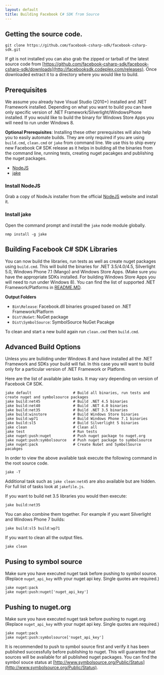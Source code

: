 ```yaml
---
layout: default
title: Building Facebook C# SDK from Source
---
```


## Getting the source code.

```
git clone https://github.com/facebook-csharp-sdk/facebook-csharp-sdk.git
```

If git is not installed you can also grab the zipped or tarball of the latest source code from 
[https://github.com/facebook-csharp-sdk/facebook-csharp-sdk/downloads](http://facebooksdk.codeplex.com/releases).
Once downloaded extract it to a directory where you would like to build.

## Prerequisites

We assume you already have Visual Studio (2010+) installed and .NET Framework installed.
Depending on what you want to build you can have only specific version of .NET Framework/Silverlight/WindowsPhone 
installed. If you would like to build the binary for Windows Store Apps you will need to run under Windows 8.

**Optional Prerequisites**:
Installing these other prerequisites will also help you to easily automate builds. They are only required if you are using `build.cmd`, `clean.cmd`
or `jake` from command line. We use this to ship every new Facebook C# SDK release as it helps in building all the
binaries from the command line, running tests, creating nuget pacakges and publishing the nuget packages.

*    [NodeJS](http://nodejs.org/)
*    [jake](https://github.com/mde/jake)

### Install NodeJS
Grab a copy of NodeJs installer from the official [NodeJS](http://nodejs.org/) website and install it.

### Install jake

Open the command prompt and install the `jake` node module globally.

```
nmp install -g jake
```

## Building Facebook C# SDK Libraries
You can now build the libraries, run tests as well as create nuget packages using `build.cmd`.
This will build the binaries for .NET 3.5/4.0/4.5, Silverlight 5.0, Windows Phone 7.1 (Mango)
and Windows Store Apps. (Make sure you have the appropriate SDKs installed. For building 
Windows Store Apps you will need to run under Windows 8).
You can find the list of supported .NET Framework/Platforms in 
[README.MD](https://github.com/facebook-csharp-sdk/facebook-csharp-sdk#supported-platforms).

**Output Folders**
* `Bin\Release`: Facebook.dll binaries grouped based on .NET Framework/Platform
* `Dist\NuGet`: NuGet package
* `Dist\SymbolSource`: SymbolSource NuGet Pacakge

To clean and start a new build again run `clean.cmd` then `build.cmd`.

## Advanced Build Options
Unless you are buliiding under Windows 8 and have installed all the .NET Framework and SDKs your build will fail.
In this case you will want to build only for a particular version of .NET Framework or Platform.

Here are the list of available jake tasks. It may vary depending on version of Facebook C# SDK. 

```
jake default                   # Build all binaries, run tests and create nuget and symbolsource packages
jake build:net45               # Build .NET 4.5 binaries
jake build:net40               # Build .NET 4.0 binaries
jake build:net35               # Build .NET 3.5 binaries
jake build:winstore            # Build Windows Store binaries
jake build:wp71                # Build Windows Phone 7.1 binaries
jake build:sl5                 # Build Silverlight 5 binaries
jake clean                     # Clean all
jake test                      # Run tests
jake nuget:push:nuget          # Push nuget package to nuget.org
jake nuget:push:symbolsource   # Push nuget package to symbolsource
jake nuget:pack                # Create NuGet and SymbolSource pacakges
```

In order to view the above available task execute the following command in the root source code.

```
jake -T
```

Additional task such as `jake clean:net45` are also available but are hidden. 
For full list of tasks look at `jakefile.js`.

If you want to build net 3.5 libraries you would then execute:

```
jake build:net35
```

You can also combine them together. For example if you want Silverlight and Windows Phone 7 builds:
```
jake build:sl5 build:wp71
```

If you want to clean all the output files.

```
jake clean
```

## Pusing to symbol source

Make sure you have executed nuget task before pushing to symbol source. 
(Replace `nuget_api_key` with your nuget api key. Single quotes are required.)

```
jake nuget:pack
jake nuget:push:nuget['nuget_api_key']
```

## Pushing to nuget.org
Make sure you have executed nuget task before pushing to nuget.org 
(Replace `nuget_api_key` with your nuget api key. Single quotes are required.)

```
jake nuget:pack
jake nuget:push:symbolsource['nuget_api_key']
```

It is recommended to push to symbol source first and verify it has been published successfully before publishing to nuget.
This will guarantee that sources will be available for all published nuget packages. You can find the symbol souce status
at [http://www.symbolsource.org/Public/Status](http://www.symbolsource.org/Public/Status).
